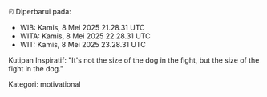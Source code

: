 ⏰ Diperbarui pada:
- WIB: Kamis, 8 Mei 2025 21.28.31 UTC
- WITA: Kamis, 8 Mei 2025 22.28.31 UTC
- WIT: Kamis, 8 Mei 2025 23.28.31 UTC

Kutipan Inspiratif:
"It's not the size of the dog in the fight, but the size of the fight in the dog."


Kategori: motivational


